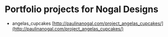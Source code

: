# Portfolio projects for Nogal Designs
* angelas_cupcakes [http://paulinanogal.com/project_angelas_cupcakes/](http://paulinanogal.com/project_angelas_cupcakes/)
